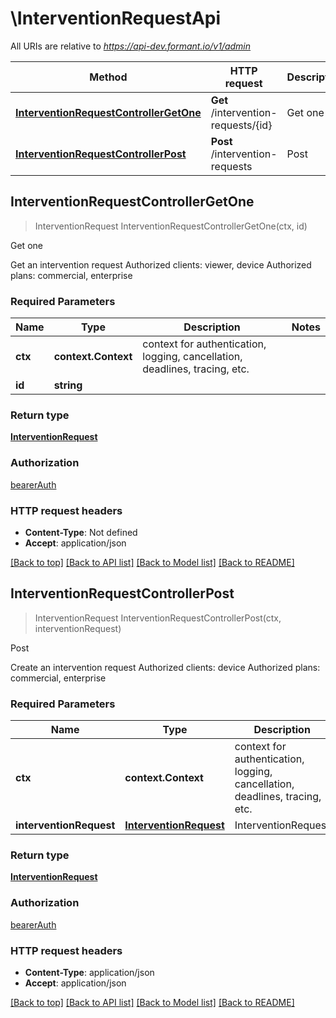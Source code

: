 # \InterventionRequestApi

All URIs are relative to *https://api-dev.formant.io/v1/admin*

Method | HTTP request | Description
------------- | ------------- | -------------
[**InterventionRequestControllerGetOne**](InterventionRequestApi.md#InterventionRequestControllerGetOne) | **Get** /intervention-requests/{id} | Get one
[**InterventionRequestControllerPost**](InterventionRequestApi.md#InterventionRequestControllerPost) | **Post** /intervention-requests | Post



## InterventionRequestControllerGetOne

> InterventionRequest InterventionRequestControllerGetOne(ctx, id)

Get one

Get an intervention request Authorized clients: viewer, device Authorized plans: commercial, enterprise

### Required Parameters


Name | Type | Description  | Notes
------------- | ------------- | ------------- | -------------
**ctx** | **context.Context** | context for authentication, logging, cancellation, deadlines, tracing, etc.
**id** | **string**|  | 

### Return type

[**InterventionRequest**](InterventionRequest.md)

### Authorization

[bearerAuth](../README.md#bearerAuth)

### HTTP request headers

- **Content-Type**: Not defined
- **Accept**: application/json

[[Back to top]](#) [[Back to API list]](../README.md#documentation-for-api-endpoints)
[[Back to Model list]](../README.md#documentation-for-models)
[[Back to README]](../README.md)


## InterventionRequestControllerPost

> InterventionRequest InterventionRequestControllerPost(ctx, interventionRequest)

Post

Create an intervention request Authorized clients: device Authorized plans: commercial, enterprise

### Required Parameters


Name | Type | Description  | Notes
------------- | ------------- | ------------- | -------------
**ctx** | **context.Context** | context for authentication, logging, cancellation, deadlines, tracing, etc.
**interventionRequest** | [**InterventionRequest**](InterventionRequest.md)| InterventionRequest | 

### Return type

[**InterventionRequest**](InterventionRequest.md)

### Authorization

[bearerAuth](../README.md#bearerAuth)

### HTTP request headers

- **Content-Type**: application/json
- **Accept**: application/json

[[Back to top]](#) [[Back to API list]](../README.md#documentation-for-api-endpoints)
[[Back to Model list]](../README.md#documentation-for-models)
[[Back to README]](../README.md)

